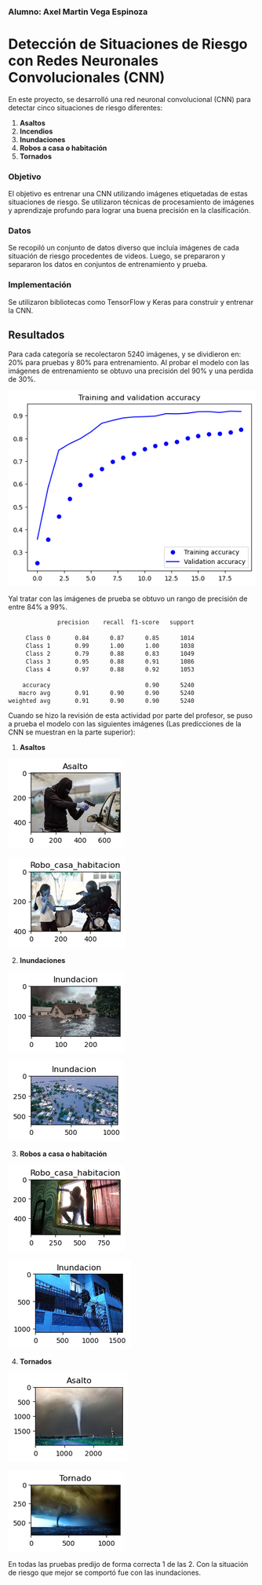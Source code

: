 ### Alumno: Axel Martin Vega Espinoza

# Detección de Situaciones de Riesgo con Redes Neuronales Convolucionales (CNN)

En este proyecto, se desarrolló una red neuronal convolucional (CNN) para detectar cinco situaciones de riesgo diferentes:

1. **Asaltos**
2. **Incendios**
3. **Inundaciones**
4. **Robos a casa o habitación**
5. **Tornados**

### Objetivo

El objetivo es entrenar una CNN utilizando imágenes etiquetadas de estas situaciones de riesgo. Se utilizaron técnicas de procesamiento de imágenes y aprendizaje profundo para lograr una buena precisión en la clasificación.

### Datos

Se recopiló un conjunto de datos diverso que incluía imágenes de cada situación de riesgo procedentes de videos. Luego, se prepararon y separaron los datos en conjuntos de entrenamiento y prueba.

### Implementación

Se utilizaron bibliotecas como TensorFlow y Keras para construir y entrenar la CNN.


## Resultados

Para cada categoría se recolectaron 5240 imágenes, y se dividieron en: 20% para pruebas y 80% para entrenamiento. Al probar el modelo con las imágenes de entrenamiento se obtuvo una precisión del 90% y una perdida de 30%.   

![Precisión en el entrenamiento](./evidencia/precision.png)

Yal tratar con las imágenes de prueba se obtuvo un rango de precisión de entre 84% a 99%.   

``` 
              precision    recall  f1-score   support

     Class 0       0.84      0.87      0.85      1014
     Class 1       0.99      1.00      1.00      1038
     Class 2       0.79      0.88      0.83      1049
     Class 3       0.95      0.88      0.91      1086
     Class 4       0.97      0.88      0.92      1053

    accuracy                           0.90      5240
   macro avg       0.91      0.90      0.90      5240
weighted avg       0.91      0.90      0.90      5240
```

Cuando se hizo la revisión de esta actividad por parte del profesor, se puso a prueba el modelo con las siguientes imágenes (Las predicciones de la CNN se muestran en la parte superior):     

1. **Asaltos**

![alt text](./evidencia/output.png)

![alt text](./evidencia/output2.png)

2. **Inundaciones**

![alt text](./evidencia/image.png)

![alt text](./evidencia/image-1.png)

3. **Robos a casa o habitación**

![alt text](./evidencia/output5.png)

![alt text](./evidencia/output6.png)

4. **Tornados**

![alt text](./evidencia/output3.png)

![alt text](./evidencia/output4.png)


En todas las pruebas predijo de forma correcta 1 de las 2. Con la situación de riesgo que mejor se comportó fue con las inundaciones.